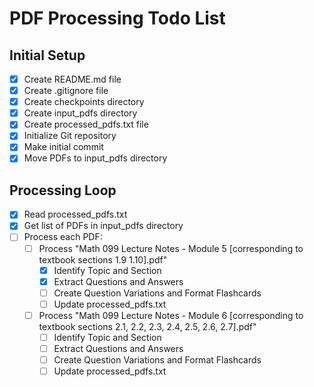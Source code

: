 # PDF Processing Todo List

## Initial Setup
- [x] Create README.md file
- [x] Create .gitignore file
- [x] Create checkpoints directory
- [x] Create input_pdfs directory
- [x] Create processed_pdfs.txt file
- [x] Initialize Git repository
- [x] Make initial commit
- [x] Move PDFs to input_pdfs directory

## Processing Loop
- [x] Read processed_pdfs.txt
- [x] Get list of PDFs in input_pdfs directory
- [ ] Process each PDF:
  - [ ] Process "Math 099 Lecture Notes - Module 5 [corresponding to textbook sections 1.9  1.10].pdf"
    - [x] Identify Topic and Section
    - [x] Extract Questions and Answers
    - [ ] Create Question Variations and Format Flashcards
    - [ ] Update processed_pdfs.txt
  - [ ] Process "Math 099 Lecture Notes - Module 6 [corresponding to textbook sections 2.1, 2.2, 2.3, 2.4, 2.5, 2.6, 2.7].pdf"
    - [ ] Identify Topic and Section
    - [ ] Extract Questions and Answers
    - [ ] Create Question Variations and Format Flashcards
    - [ ] Update processed_pdfs.txt
